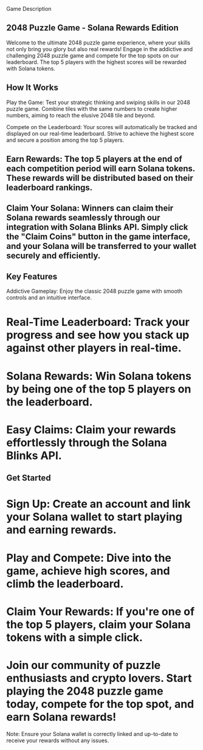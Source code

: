 Game Description
## 2048 Puzzle Game - Solana Rewards Edition

Welcome to the ultimate 2048 puzzle game experience, where your skills not only bring you glory but also real rewards! Engage in the addictive and challenging 2048 puzzle game and compete for the top spots on our leaderboard. The top 5 players with the highest scores will be rewarded with Solana tokens.

## How It Works
Play the Game: Test your strategic thinking and swiping skills in our 2048 puzzle game. Combine tiles with the same numbers to create higher numbers, aiming to reach the elusive 2048 tile and beyond.

Compete on the Leaderboard: Your scores will automatically be tracked and displayed on our real-time leaderboard. Strive to achieve the highest score and secure a position among the top 5 players.

## Earn Rewards: The top 5 players at the end of each competition period will earn Solana tokens. These rewards will be distributed based on their leaderboard rankings.

## Claim Your Solana: Winners can claim their Solana rewards seamlessly through our integration with Solana Blinks API. Simply click the "Claim Coins" button in the game interface, and your Solana will be transferred to your wallet securely and efficiently.

## Key Features
Addictive Gameplay: Enjoy the classic 2048 puzzle game with smooth controls and an intuitive interface.
# Real-Time Leaderboard: Track your progress and see how you stack up against other players in real-time.
# Solana Rewards: Win Solana tokens by being one of the top 5 players on the leaderboard.
# Easy Claims: Claim your rewards effortlessly through the Solana Blinks API.
## Get Started
# Sign Up: Create an account and link your Solana wallet to start playing and earning rewards.
# Play and Compete: Dive into the game, achieve high scores, and climb the leaderboard.
# Claim Your Rewards: If you're one of the top 5 players, claim your Solana tokens with a simple click.
# Join our community of puzzle enthusiasts and crypto lovers. Start playing the 2048 puzzle game today, compete for the top spot, and earn Solana rewards!

Note: Ensure your Solana wallet is correctly linked and up-to-date to receive your rewards without any issues.


